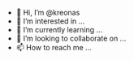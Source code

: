 - 👋 Hi, I’m @kreonas
- 👀 I’m interested in ...
- 🌱 I’m currently learning ...
- 💞️ I’m looking to collaborate on ...
- 📫 How to reach me ...

<!---
kreonas/kreonas is a ✨ special ✨ repository because its `README.md` (this file) appears on your GitHub profile.
You can click the Preview link to take a look at your changes.
--->
